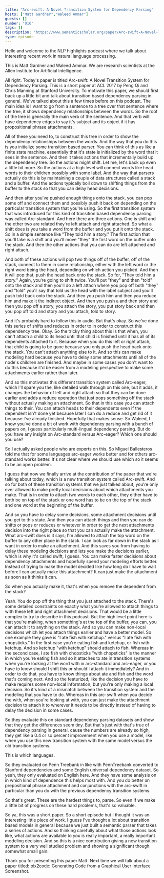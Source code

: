 ```yaml
---
title: "Arc-swift: A Novel Transition System for Dependency Parsing"
hosts: ["Matt Gardner","Waleed Ammar"]
guests: []
number: "016"
tags: []
description: "https://www.semanticscholar.org/paper/Arc-swift-A-Novel-Transition-System-for-Dependency-Qi-Manning/56fc1372a41a46f777ac77859219bb4b76bfd098"
type: episode
---
```


<turn speaker="Matt Gardner" timestamp="00:00">

Hello and welcome to the NLP highlights podcast where we talk about interesting recent work in
natural language processing.

</turn>


<turn speaker="Waleed Ammar" timestamp="00:06">

This is Matt Gardner and Waleed Ammar. We are research scientists at the Allen Institute for
Artificial Intelligence.

</turn>


<turn speaker="Matt Gardner" timestamp="00:11">

All right. Today's paper is titled Arc-swift: A Novel Transition System for Dependency Parsing. This
is a short paper at ACL 2017 by Peng Qi and Chris Manning at Stanford University. To motivate this
paper, we should first back up a little bit and talk about transition based dependency parsing in
general. We've talked about this a few times before on this podcast. The main idea is I want to go
from a sentence to a tree over that sentence where the tree, it shows dependency relationships
between the words. So the root of the tree is generally the main verb of the sentence. And that verb
will have dependency edges to say it's subject and its object if it has propositional phrase
attachments.

</turn>


<turn speaker="Matt Gardner" timestamp="00:58">

All of these you need to, to construct this tree in order to show the dependency relationships
between the words. And the way that you do this is you initialize some transition based parser. You
can think of this as like a finite state machine, essentially that it's state is initialized by the
word that it sees in the sentence. And then it takes actions that incrementally build up the
dependency tree. So the actions might shift. Let me, let's back up even a little bit more. So the
actions at a high level will connect words like head words to their children possibly with some
label. And the way that parsers actually do this is by maintaining a couple of data structures
called a stack and a buffer. And the actions typically boil down to shifting things from the buffer
to the stack so that you can delay head decisions.

</turn>


<turn speaker="Matt Gardner" timestamp="01:57">

And then after you've pushed enough things onto the stack, you can pop some off and connect them and
possibly push it back on depending on the particular transition system that you're using. So the
first transition system that was introduced for this kind of transition based dependency parsing was
called Arc-standard. And here there are three actions. One is shift and the other two are related
they're left attach and right attached. So what a shift does is you take a word from the buffer and
you put it onto the stack. So in a simple sentence like "They told him a story." The first action
that you'll take is a shift and you'll move "they" the first word on the buffer onto the stack. And
then the other actions that you can do are left attached and right attach.

</turn>


<turn speaker="Matt Gardner" timestamp="02:45">

And both of these actions will pop two things off of the buffer, off of the stack, connect to them
in some relationship, either with the left word or the right word being the head, depending on which
action you picked. And then it will pop that, push the head back onto the stack. So for, "They told
him a story." Again, you're going to shift twice. You'll put "they" and then "told" onto the stack
and then you'll do a left attach where you pop off both "they" and "told" you'll say that told us
the head with the label subject and you'll push told back onto the stack. And then you push him and
then you reduce him and make it the indirect object. And then you push a and then story and then you
pop off a story, you attach the story, you put story back and then you pop off told and story and
you attach, told to story.

</turn>


<turn speaker="Matt Gardner" timestamp="03:32">

And it's probably hard to follow this in audio. But that's okay. So we've done this series of shifts
and reduces in order to in order to construct this dependency tree. Okay. So the tricky thing about
this is that when, you can't attach a child to its head until that child is finished until it has
all of its dependents attached to it. Because when you do this left or right attach, that child is
going to be gone because you only push the head back onto the stack. You can't attach anything else
to it. And so this can make modeling hard because you have to delay some attachments until all of
the node's children are finished. And maybe in some cases you don't want to do this because it'd be
easier from a modeling perspective to make some attachments earlier rather than later.

</turn>


<turn speaker="Matt Gardner" timestamp="04:28">

And so this motivates this different transition system called Arc-eager, which I'll spare you the,
like detailed walk through on this one, but it adds, it changes the behavior of left and right
attach so that they can be done earlier and adds a reduce operation that just pops something off the
stack without actually making an attachment. So that in this case you can attach things to their.
You can attach heads to their dependents even if the dependent isn't done yet because later I can do
a reduce and get rid of it because I've already finished. Hopefully that makes sense. So Waleed, I
know you've done a bit of work with dependency parsing with a bunch of papers on, I guess
particularly multi-lingual dependency parsing. But do you have any insight on Arc-standard versus
Arc-eager? Which one should you use?

</turn>


<turn speaker="Waleed Ammar" timestamp="05:21">

So I actually asked people who are experts on this. So Miguel Ballesteros told me that for some
languages arc-eager works better and for others arc-standard works better. It's not clear where we
should use which so it seems to be an open problem.

</turn>


<turn speaker="Matt Gardner" timestamp="05:41">

I guess that now we finally arrive at the contribution of the paper that we're talking about today,
which is a new transition system called Arc-swift. And so for both of these transition systems that
we just talked about, you're only ever allowed to make pretty local decisions about which
attachments you make. That is in order to attach two words to each other, they either have to both
be on top of the stack or one word has to be on the top of the stack and one word at the beginning
of the buffer.

</turn>


<turn speaker="Matt Gardner" timestamp="06:13">

And so you have to delay some decisions, some attachment decisions until you get to this state. And
then you can attach things and then you can do shifts or pops or reduces or whatever in order to get
the next attachments decision into the right place so that you can actually make the attachment.
What arc-swift does is it says; I'm allowed to attach the top word on the buffer to any other place
in the stack. I can look as far down in the stack as I want in order to make an attachment. And this
saves you from having to delay these modeling decisions and lets you make the decisions earlier,
which is why it's called swift, I guess. You can make faster decisions about dependency attachments
and hopefully spend your modeling efforts better. Instead of trying to make the model decided like
how long do I have to wait before I can actually make this attachment? It can just make the
attachment as soon as it thinks it can.

</turn>


<turn speaker="Waleed Ammar" timestamp="07:06">

So when you actually make it, that's when you remove the dependent from the stack?

</turn>


<turn speaker="Matt Gardner" timestamp="07:12">

Yeah. You do pop off the thing that you just attached to the stack. There's some detailed
constraints on exactly what you're allowed to attach things to with these left and right attachment
decisions. That would be a little complex to try to describe in this podcast. But the high level
point here is that you're making, when something's at the top of the buffer, you can, you can attach
it to anything on the stack. And so you can make non-local decisions which let you attach things
earlier and have a better model. So one example they gave is "I ate fish with ketchup." versus "I
ate fish with chopsticks." In the first case you're eating fish and ketchup, or fish with ketchup.
And so ketchup "with ketchup" should attach to fish. Whereas in the second case, I ate fish with
chopsticks "with chopsticks" is the manner in which you're eating fish and so it attaches to ate in
transition systems when you're looking at the word with in arc-standard and arc-eager, or you have
to know should I shift this or should I attach it immediately? And in order to do that, you have to
know things about ate and fish and the word that's coming next. And so the featurized, like the
decision you have to make requires some non-local information, but you're only making a local
decision. So it's kind of a mismatch between the transition system and the modeling that you have to
do. Whereas in this arc-swift when you decide the with, when you're looking at with, you can just
make the attachment decision to attach it to wherever it needs to be directly instead of having to
delay the decision in some cases.

</turn>


<turn speaker="Matt Gardner" timestamp="08:53">

So they evaluate this on standard dependency parsing datasets and show that they get the differences
seem tiny. But that's just with that's true of dependency parsing in general, cause the numbers are
already so high, they get like a 0.4 or so percent improvement when you use a model, like when you
use this new transition system with the same model versus the old transition systems.

</turn>


<turn speaker="Waleed Ammar" timestamp="09:24">

This is which languages.

</turn>


<turn speaker="Matt Gardner" timestamp="09:27">

So they evaluated on Penn Treebank in like with PennTreebank converted to Stanford dependencies and
some English universal dependency dataset. So yeah, they only evaluated on English here. And they
have some analysis on in which kind of dependence this helps most with. And you do better on
prepositional phrase attachment and conjunctions with the arc-swift in particular than you do with
the previous dependency transition systems.

</turn>


<turn speaker="Waleed Ammar" timestamp="10:00">

So that's great. These are the hardest things to, parse. So even if we make a little bit of progress
on these hard problems, that's so valuable.

</turn>


<turn speaker="Matt Gardner" timestamp="10:11">

So ya, this was a short paper. So a short episode but I thought it was an interesting little piece
of work. I guess I've thought a lot about transition based models in general because we just built a
semantic parser that takes a series of actions. And so thinking carefully about what those actions
look like, what actions are available to you is really important, a really important modeling
decision. And so this is a nice contribution giving a new transition system to a very well studied
problem and showing a significant though somewhat small gain.

</turn>


<turn speaker="Waleed Ammar" timestamp="10:46">

Thank you for presenting this paper Matt. Next time we will talk about a paper titled: pix2code:
Generating Code from a Graphical User Interface Screenshot.

</turn>
